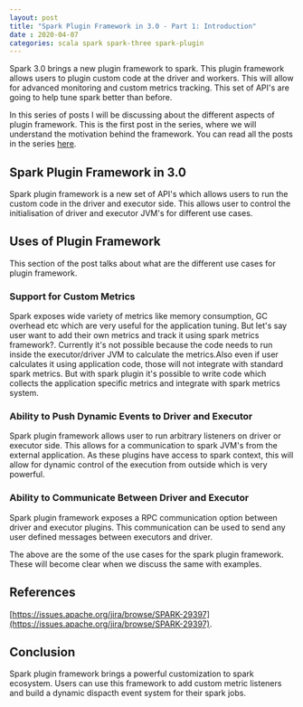 ```yaml
---
layout: post
title: "Spark Plugin Framework in 3.0 - Part 1: Introduction"
date : 2020-04-07
categories: scala spark spark-three spark-plugin
---
```

Spark 3.0 brings a new plugin framework to spark. This plugin framework allows users to plugin custom code at the driver and workers. This will allow for advanced monitoring and custom metrics tracking. This set of API's are going to help tune spark better than before.

In this series of posts I will be discussing about the different aspects of plugin framework. This is the first post in the series, where we will understand the motivation behind the framework. You can read all the posts in the series [here](/categories/spark-plugin).


## Spark Plugin Framework in 3.0

Spark plugin framework is a new set of API's which allows users to run the custom code in the driver and executor side. This allows user to control the initialisation of driver and executor JVM's for different use cases.

## Uses of Plugin Framework

This section of the post talks about what are the different use cases for plugin framework.

### Support for Custom Metrics

Spark exposes wide variety of metrics like memory consumption, GC overhead etc which are very useful for the application tuning. But let's say user want to add their own metrics and track it using spark metrics framework?. Currently it's not possible because the code needs to run inside the executor/driver JVM to calculate the metrics.Also even if user calculates it using application code, those will not integrate with standard spark metrics. But with spark plugin it's possible to write code which collects the application specific metrics and integrate with spark metrics system.

### Ability to Push Dynamic Events to Driver and Executor

Spark plugin framework allows user to run arbitrary listeners on driver or executor side. This allows for a communication to spark JVM's from the external application. As these plugins have access to spark context, this will allow for dynamic control of the execution from outside which is very powerful. 


### Ability to Communicate Between Driver and Executor

Spark plugin framework exposes a RPC communication option between driver and executor plugins. This communication can be used to send any user defined messages between executors and driver.

The above are the some of the use cases for the spark plugin framework. These will become clear when we discuss the same with examples.


## References

[https://issues.apache.org/jira/browse/SPARK-29397](https://issues.apache.org/jira/browse/SPARK-29397).


## Conclusion

Spark plugin framework brings a powerful customization to spark ecosystem. Users can use this framework to add custom metric listeners and build a dynamic dispacth event system for their spark jobs. 
